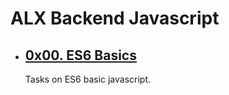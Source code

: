 # ALX Backend Javascript


- ## [0x00. ES6 Basics](./0x00-ES6_basic/)
  Tasks on ES6 basic javascript.
